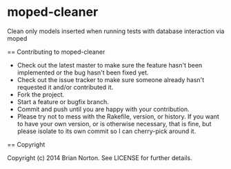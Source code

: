 moped-cleaner
=============

Clean only models inserted when running tests with database interaction via moped

== Contributing to moped-cleaner

* Check out the latest master to make sure the feature hasn't been implemented or the bug hasn't been fixed yet.
* Check out the issue tracker to make sure someone already hasn't requested it and/or contributed it.
* Fork the project.
* Start a feature or bugfix branch.
* Commit and push until you are happy with your contribution.
* Please try not to mess with the Rakefile, version, or history. If you want to have your own version, or is otherwise necessary, that is fine, but please isolate to its own commit so I can cherry-pick around it.

== Copyright

Copyright (c) 2014 Brian Norton. See LICENSE for
further details.
